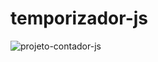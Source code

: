 # temporizador-js
![projeto-contador-js](https://user-images.githubusercontent.com/5197047/138458505-2d8d3b73-2f3f-4a16-bfcd-053143ab7c0b.png)
